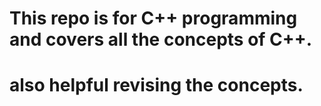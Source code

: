# This repo is for C++ programming and covers all the concepts of C++.
# also helpful revising the concepts.
